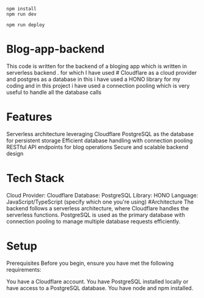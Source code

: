 ```
npm install
npm run dev
```

```
npm run deploy
```



# Blog-app-backend
This code is written for the backend of a bloging app which is written in serverless backend . for which I have used # Cloudflare as a cloud provider and postgres as a database in this i have used a HONO library for my coding and in this project i have used a connection pooling which is very useful to handle all the database calls

# Features
Serverless architecture leveraging Cloudflare PostgreSQL as the database for persistent storage Efficient database handling with connection pooling RESTful API endpoints for blog operations Secure and scalable backend design

# Tech Stack
Cloud Provider: Cloudflare Database: PostgreSQL Library: HONO Language: JavaScript/TypeScript (specify which one you're using) #Architecture The backend follows a serverless architecture, where Cloudflare handles the serverless functions. PostgreSQL is used as the primary database with connection pooling to manage multiple database requests efficiently.

# Setup
Prerequisites Before you begin, ensure you have met the following requirements:

You have a Cloudflare account. You have PostgreSQL installed locally or have access to a PostgreSQL database. You have node and npm installed.
